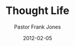 ---
lunr: "true"
title: "Thought Life"
author: "Pastor Frank Jones"
postDate: "02-05-2012"
date: 2012-02-05
category: "sermons"
slug: "2012/02/ThoughtLife"
icon: microphone
audioLink: "ThoughtLife"
tags: [thoughts]
mp3: "ThoughtLife/02052012.mp3"
ogg: "ThoughtLife/02052012.ogg"
linkurl: "https://archive.org/download/ThoughtLife/ThoughtLife_files.xml"
ipath: "https://archive.org/download/ThoughtLife/02052012.mp3"
layout: sermon.html
---